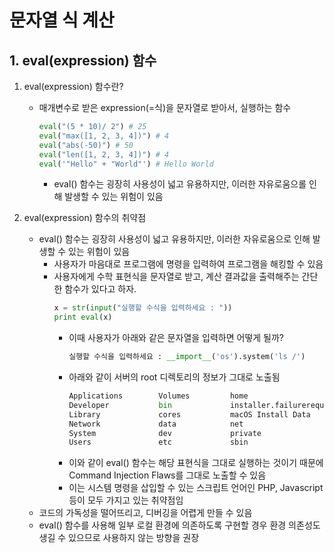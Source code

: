 # 문자열 식 계산

## 1. eval(expression) 함수
1. eval(expression) 함수란?
    - 매개변수로 받은 expression(=식)을 문자열로 받아서, 실행하는 함수
        ```python
        eval("(5 * 10)/ 2") # 25
        eval("max([1, 2, 3, 4])") # 4
        eval("abs(-50)") # 50
        eval("len([1, 2, 3, 4])") # 4
        eval('"Hello" + "World"') # Hello World
        ```
        - eval() 함수는 굉장히 사용성이 넓고 유용하지만, 이러한 자유로움으롤 인해 발생할 수 있는 위험이 있음

2. eval(expression) 함수의 취약점
    - eval() 함수는 굉장히 사용성이 넓고 유용하지만, 이러한 자유로움으로 인해 발생할 수 있는 위험이 있음
        - 사용자가 마음대로 프로그램에 명령을 입력하여 프로그램을 해킹할 수 있음
        - 사용자에게 수학 표현식을 문자열로 받고, 계산 결과값을 출력해주는 간단한 함수가 있다고 하자.
            ```python
            x = str(input("실행할 수식을 입력하세요 : "))
            print eval(x)
            ```
            - 이때 사용자가 아래와 같은 문자열을 입력하면 어떻게 될까?
                ```python
                실행할 수식을 입력하세요 : __import__('os').system('ls /')
                ```
            - 아래와 같이 서버의 root 디렉토리의 정보가 그대로 노출됨
                ```python
                Applications		Volumes			home						tmp
                Developer			bin				installer.failurerequests	usr
                Library				cores			macOS Install Data			var
                Network				data			net
                System				dev				private
                Users				etc				sbin
                ```
            - 이와 같이 eval() 함수는 해당 표현식을 그대로 실행하는 것이기 때문에 Command Injection Flaws를 그대로 노출할 수 있음
            - 이는 시스템 명령을 삽입할 수 있는 스크립트 언어인 PHP, Javascript 등이 모두 가지고 있는 취약점임
    - 코드의 가독성을 떨어뜨리고, 디버깅을 어렵게 만들 수 있음
    - eval() 함수를 사용해 일부 로컬 환경에 의존하도록 구현할 경우 환경 의존성도 생길 수 있으므로 사용하지 않는 방향을 권장